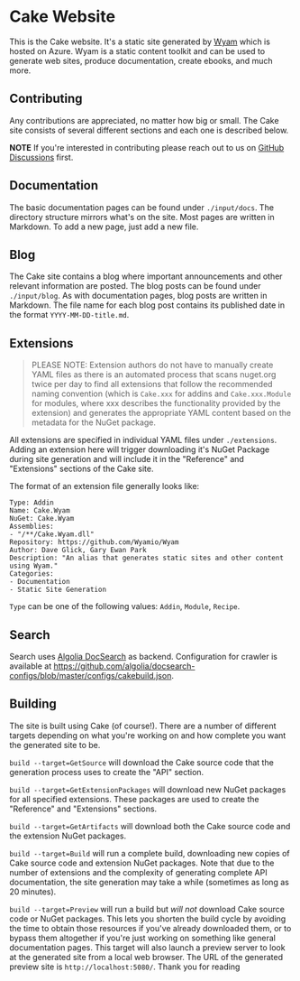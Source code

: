 # Cake Website

This is the Cake website. It's a static site generated by [Wyam](http://wyam.io) which is hosted on Azure. Wyam is a static content toolkit and can be used to generate web sites, produce documentation, create ebooks, and much more.

## Contributing

Any contributions are appreciated, no matter how big or small. The Cake site consists of several different sections and each one is described below.

**NOTE** If you're interested in contributing please reach out to us on [GitHub Discussions](https://github.com/cake-build/cake/discussions) first.

## Documentation

The basic documentation pages can be found under `./input/docs`. The directory structure mirrors what's on the site. Most pages are written in Markdown. To add a new page, just add a new file.

## Blog

The Cake site contains a blog where important announcements and other relevant information are posted. The blog posts can be found under `./input/blog`. As with documentation pages, blog posts are written in Markdown. The file name for each blog post contains its published date in the format `YYYY-MM-DD-title.md`.

## Extensions

> PLEASE NOTE: Extension authors do not have to manually create YAML files as there is an automated process that scans nuget.org twice per day to find all extensions that follow the recommended naming convention (which is `Cake.xxx` for addins and `Cake.xxx.Module` for modules, where xxx describes the functionality provided by the extension) and generates the appropriate YAML content based on the metadata for the NuGet package.

All extensions are specified in individual YAML files under `./extensions`. Adding an extension here will trigger downloading it's NuGet Package during site generation and will include it in the "Reference" and "Extensions" sections of the Cake site.

The format of an extension file generally looks like:

```
Type: Addin
Name: Cake.Wyam
NuGet: Cake.Wyam
Assemblies:
- "/**/Cake.Wyam.dll"
Repository: https://github.com/Wyamio/Wyam
Author: Dave Glick, Gary Ewan Park
Description: "An alias that generates static sites and other content using Wyam."
Categories:
- Documentation
- Static Site Generation
```

`Type` can be one of the following values: `Addin`, `Module`, `Recipe`.

## Search

Search uses [Algolia DocSearch](https://docsearch.algolia.com/) as backend.
Configuration for crawler is available at https://github.com/algolia/docsearch-configs/blob/master/configs/cakebuild.json.

## Building

The site is built using Cake (of course!). There are a number of different targets depending on what you're working on and how complete you want the generated site to be.

`build --target=GetSource` will download the Cake source code that the generation process uses to create the "API" section.

`build --target=GetExtensionPackages` will download new NuGet packages for all specified extensions. These packages are used to create the "Reference" and "Extensions" sections.

`build --target=GetArtifacts` will download both the Cake source code and the extension NuGet packages.

`build --target=Build` will run a complete build, downloading new copies of Cake source code and extension NuGet packages. Note that due to the number of extensions and the complexity of generating complete API documentation, the site generation may take a while (sometimes as long as 20 minutes).

`build --target=Preview` will run a build but *will not* download Cake source code or NuGet packages. This lets you shorten the build cycle by avoiding the time to obtain those resources if you've already downloaded them, or to bypass them altogether if you're just working on something like general documentation pages. This target will also launch a preview server to look at the generated site from a local web browser. The URL of the generated preview site is `http://localhost:5080/`.
                        Thank you  for reading
